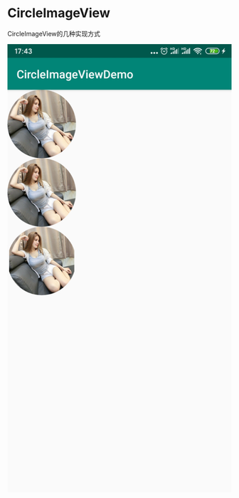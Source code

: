 # CircleImageView
CircleImageView的几种实现方式

![CircleImageView的几种实现方式](https://github.com/Yedongsheng/Picture/blob/master/CircleImageView/Screenshot_2020_0310.jpg)
